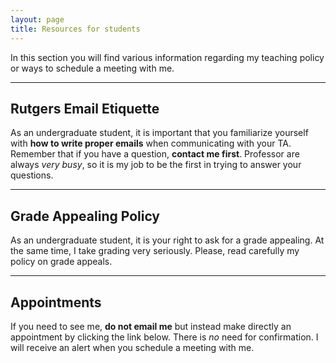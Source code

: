 ```yaml
---
layout: page
title: Resources for students
---
```


<p class="lead">
In this section you will find various information regarding my teaching policy or ways to schedule a meeting with me.
</p>

---


## Rutgers Email Etiquette
As an undergraduate student, it is important that you familiarize yourself with **how to write proper emails** when communicating with your TA. Remember that if you have a question, **contact me first**. Professor are always *very busy*, so it is my job to be the first in trying to answer your questions.


  <div class="sidebar-item">
    <a href="http://uhr.rutgers.edu/sites/default/files/userfiles/RU_Toolkit-E-mail_Etiquette.pdf"><i class="fa fa-external-link fa-2x" style="color:#d21034"></i></a>
    <a href="mailto:hector.bahamonde@rutgers.edu"><i class="fa fa-envelope fa-2x" style="color:#d21034"></i></a>
  </div>


---

## Grade Appealing Policy
As an undergraduate student, it is your right to ask for a grade appealing. At the same time, I take grading very seriously. Please, read carefully my policy on grade appeals.


  <div class="sidebar-item">
    <a href="/resources/ReGrade_Policy.pdf"><i class="fa fa-file-pdf-o fa-2x" style="color:#d21034"></i></a>
  </div>


---


## Appointments
If you need to see me, **do not email me** but instead make directly an appointment by clicking the link below. There is *no* need for confirmation. I will receive an alert when you schedule a meeting with me.

  <div class="sidebar-item">
    <a href="https://calendly.com/bahamonde/officehours"><i class="fa fa-calendar-check-o fa-2x" style="color:#d21034"></i></a>
  </div>



